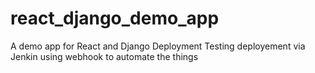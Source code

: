 # react_django_demo_app
A demo app for React and Django Deployment
Testing deployement via Jenkin using webhook to automate the things
